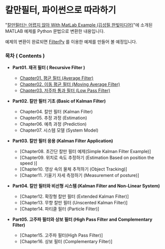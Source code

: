 # 칼만필터, 파이썬으로 따라하기 

"[칼만필터는 어렵지 않아 With MatLab Example (김성필,한빛미디어)](http://www.yes24.com/Product/Goods/73621194)"에 소개된 MATLAB 예제를 Python 문법으로 변환한 내용입니다.

예제의 변환이 완료되면 [FilterPy](https://filterpy.readthedocs.io/en/latest/) 를 이용한 예제를 만들어 볼 예정입니다.


### 목차 ( Contents )
* **Part01. 재귀 필터 ( Recursive Filter )**
  * [Chapter01. 평균 필터 (Average Filter)](https://github.com/yunjin544/Kalman_Filter_is_not_Difficult/blob/main/Part01.%EC%9E%AC%EA%B7%80%ED%95%84%ED%84%B0_Recursive_Filter/Chap1.%20%ED%8F%89%EA%B7%A0%ED%95%84%ED%84%B0%20(Average%20Filter).ipynb)
  * [Chapter02. 이동 평균 필터 (Moving Average Filter)](https://github.com/yunjin544/Kalman_Filter_is_not_Difficult/blob/main/Part01.%EC%9E%AC%EA%B7%80%ED%95%84%ED%84%B0_Recursive_Filter/Chap2.%EC%9D%B4%EB%8F%99%ED%8F%89%EA%B7%A0%ED%95%84%ED%84%B0(Moving%20Average%20Fiter).ipynb)
  * [Chapter03. 저주파 통과 필터 (Low Pass Filter)](https://github.com/yunjin544/Kalman_Filter_is_not_Difficult/blob/main/Part01.%EC%9E%AC%EA%B7%80%ED%95%84%ED%84%B0_Recursive_Filter/Chap3.%201%EC%B0%A8%20%EC%A0%80%EC%A3%BC%ED%8C%8C%20%ED%86%B5%EA%B3%BC%20%ED%95%84%ED%84%B0(First%20-order%20Low%20Pass%20Fiter).ipynb)


* **Part02. 칼만 필터 기초 (Basic of Kalman Filter)**
  * Chapter04. 칼만 필터 (Kalman Filter)
  * Chapter05. 추정 과정 (Estimation)
  * Chapter06. 예측 과정 (Prediction)
  * Chapter07. 시스템 모델 (System Model)

* **Part03. 칼만 필터 응용 (Kalman Filter Application)**
  * [Chapter08. 초간단 칼만 필터 예제(Simple Kalman Filter Example)]
  * [Chapter09. 위치로 속도 추정하기 (Estimation Based on position the speed )]
  * [Chapter10. 영상 속의 물체 추적하기 (Object Tracking)]
  * [Chapter11. 기울기 자세 측정하기 (Measurement of posture)]  


* **Part04. 칼만 필터와 비선형 시스템 (Kalman Filter and Non-Linear System)**
  * [Chapter12. 확장형 칼만 필터 (Extended Kalman Filter)]
  * [Chapter13. 무향 칼만 필터 (Unscented Kalman Filter)]
  * [Chapter14. 파티클 필터 (Particle Filter)]


* **Part05. 고주파 필터와 상보 필터 (High Pass Filter and Complementary Filter)**
  * [Chapter15. 고주파 필터(High Pass Filter)]
  * [Chapter16. 상보 필터 (Complementary Filter)]
